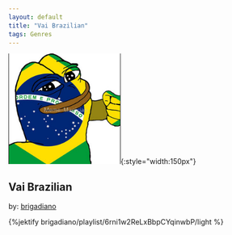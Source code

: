 ```yaml
---
layout: default
title: "Vai Brazilian"
tags: Genres
---
```

![Pepe](/assets/img/brazilian.png){:style="width:150px"}
## Vai Brazilian
by: [brigadiano](https://open.spotify.com/user/brigadiano)



{%jektify brigadiano/playlist/6rni1w2ReLxBbpCYqinwbP/light %}